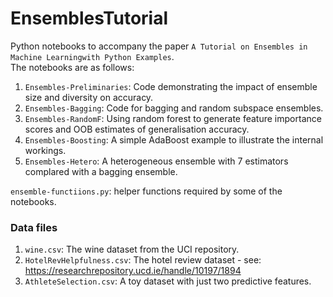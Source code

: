 # EnsemblesTutorial
Python notebooks to accompany the paper `A Tutorial on Ensembles in Machine Learningwith Python Examples`.  
The notebooks are as follows:  
1. `Ensembles-Preliminaries`: Code demonstrating the impact of ensemble size and diversity on accuracy.
2. `Ensembles-Bagging`: Code for bagging and random subspace ensembles.
3. `Ensembles-RandomF`: Using random forest to generate feature importance scores and OOB estimates of generalisation accuracy.
4. `Ensembles-Boosting`: A simple AdaBoost example to illustrate the internal workings.
5. `Ensembles-Hetero`: A heterogeneous ensemble with 7 estimators complared with a bagging ensemble.

`ensemble-functiions.py`: helper functions required by some of the notebooks. 

### Data files
1. `wine.csv`: The wine dataset from the UCI repository.
2. `HotelRevHelpfulness.csv`: The hotel review dataset - see: https://researchrepository.ucd.ie/handle/10197/1894
3. `AthleteSelection.csv`: A toy dataset with just two predictive features.
